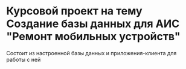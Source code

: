 # Курсовой проект на тему <br> Создание базы данных для АИС "Ремонт мобильных устройств"
Состоит из настроенной базы данных и приложения-клиента для работы с ней
